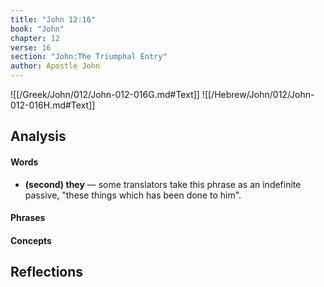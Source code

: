 ```yaml
---
title: "John 12:16"
book: "John"
chapter: 12
verse: 16
section: "John:The Triumphal Entry"
author: Apostle John
---
```

![[/Greek/John/012/John-012-016G.md#Text]]
![[/Hebrew/John/012/John-012-016H.md#Text]]

## Analysis

#### Words
- **(second) they** — some translators take this phrase as an indefinite passive, "these things which has been done to him".

#### Phrases

#### Concepts

## Reflections
